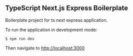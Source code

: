 TypeScript Next.js Express Boilerplate
---

Boilerplate project for ts next express application.

To run the application in development mode: 

```
$ npm run dev
```
Then navigate to [http://localhost:3000](http://localhost:3000)
